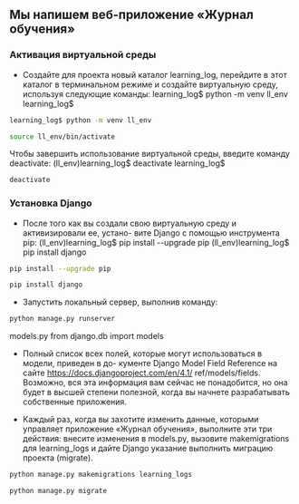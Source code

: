 ## Мы напишем веб-приложение «Журнал обучения»

### Активация виртуальной среды
- Создайте для проекта новый каталог learning_log, перейдите в этот каталог
в терминальном режиме и создайте виртуальную среду, используя следующие
команды:
learning_log$ python -m venv ll_env
learning_log$

```bash
learning_log$ python -m venv ll_env
```

```bash
source ll_env/bin/activate
```

Чтобы завершить использование виртуальной среды, введите команду deactivate:
(ll_env)learning_log$ deactivate
learning_log$

```bash
deactivate
```

### Установка Django

- После того как вы создали свою виртуальную среду и активизировали ее, устано-
вите Django с помощью инструмента pip:
(ll_env)learning_log$ pip install --upgrade pip
(ll_env)learning_log$ pip install django

```bash
pip install --upgrade pip
```
```bash
pip install django
```

- Запустить локальный сервер, выполнив команду: 
```bash
python manage.py runserver
```

models.py
from django.db import models

- Полный список всех полей, которые могут использоваться в модели, приведен в до-
кументе Django Model Field Reference на сайте https://docs.djangoproject.com/en/4.1/
ref/models/fields. Возможно, вся эта информация вам сейчас не понадобится, но она
будет в высшей степени полезной, когда вы начнете разрабатывать собственные
приложения.

- Каждый раз, когда вы захотите изменить данные, которыми управляет приложение
«Журнал обучения», выполните эти три действия: внесите изменения в models.py,
вызовите makemigrations для learning_logs и дайте Django указание выполнить
миграцию проекта (migrate).

```bash
python manage.py makemigrations learning_logs
```
```bash
python manage.py migrate
```
